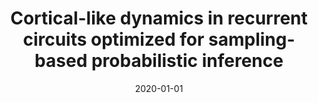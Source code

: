 ---
title: "Cortical-like dynamics in recurrent circuits optimized for sampling-based probabilistic inference"
collection: publications
category: other
permalink: /publication/2020-01-01-cortical
excerpt: 'This paper shows how cortical-like dynamics emerge in circuits optimized for probabilistic inference.'
date: 2020-01-01
venue: 'Nature Neuroscience'
citation: 'Echeveste R, Aitchison L, Hennequin G, Lengyel M. (2020). &quot;Cortical-like dynamics in recurrent circuits optimized for sampling-based probabilistic inference.&quot; <i>Nature Neuroscience</i>.'
--- 